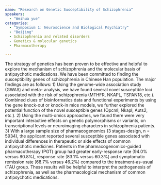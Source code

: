 ```yaml
---
name: "Research on Genetic Susceptibility of Schizophrenia"
speakers:
  - "Weihua yue"
categories:
  - "Symposium 1: Neuroscience and Biological Psychiatry"
  - "Beijing"
  - Schizophrenia and related disorders
  - Genetics & molecular genetics
  - Pharmacotherapy

---
```


The strategy of genetics has been proven to be effective and helpful to explore the mechanism of schizophrenia and the molecular basis of antipsychotic medications. We have been committed to finding the susceptibility genes of schizophrenia in Chinese Han population. The major findings are as follows: 1) Using the genome-wide association study (GWAS) and meta- analysis, we have found several novel susceptible loci associated with the risk of schizophrenia (MTHFR, NKAPL, TSPAN18, etc.). Combined clues of bioinformatics data and functional experiments by using the gene knock-out or knock-in mice models, we further explored the potential function of the novel susceptible genes (Opcml, Nkapl, Auts2, etc.). 2) Using the multi-omics approaches, we found there were very important interactive effects on genetic polymorphisms or variants, on transcriptional levels or neuroimaging characters in schizophrenia patients. 3) With a large sample size of pharmacogenomics (3 stages-design, n = 5934), the applicant reported several susceptible genes associated with individual differences in therapeutic or side effects of common antipsychotic medicines. Patients in the pharmacogenomics-guided pharmacotherapy (PGT) group had greater early-response rate (94.0% versus 80.8%), response rate (83.1% versus 60.3%) and symptomatic remission rate (68.7% versus 46.2%) compared to the treatment-as-usual (TAU group. These results will be helpful to interpret the pathogenesis of schizophrenia, as well as the pharmacological mechanism of common antipsychotic medications.
